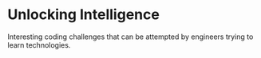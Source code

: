 # Unlocking Intelligence 
Interesting coding challenges that can be attempted by engineers trying to learn technologies. 
